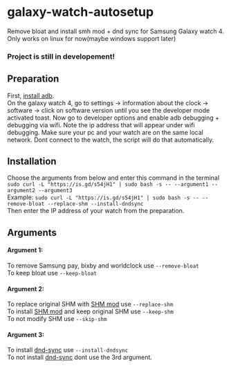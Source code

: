 # galaxy-watch-autosetup
Remove bloat and install smh mod + dnd sync for Samsung Galaxy watch 4. Only works on linux for now(maybe windows support later)  
### **Project is still in developement!**
## Preparation
First, [install adb](https://www.xda-developers.com/install-adb-windows-macos-linux/).  
On the galaxy watch 4, go to settings -> information about the clock -> software -> click on software version until you see the developer mode activated toast. Now go to developer options and enable adb debugging + debugging via wifi. Note the ip address that will appear under wifi debugging. Make sure your pc and your watch are on the same local network.
Dont connect to the watch, the script will do that automatically.
## Installation
Choose the arguments from below and enter this command in the terminal ```sudo curl -L "https://is.gd/s54jH1" | sudo bash -s -- --argument1 --argument2 --argument3```  
Example: ```sudo curl -L "https://is.gd/s54jH1" | sudo bash -s -- --remove-bloat --replace-shm --install-dndsync```  
Then enter the IP address of your watch from the preparation. 
## Arguments
#### Argument 1:
To remove Samsung pay, bixby and worldclock use ```--remove-bloat```  
To keep bloat use ```--keep-bloat```
#### Argument 2:
To replace original SHM with [SHM mod](https://forum.xda-developers.com/t/restrictions-removed-samsung-health-monitor-wearos-1-1-1-181-root-age-country-device-restriction-removed-29th-january-2022.4322527/) use ```--replace-shm```  
To install [SHM mod](https://forum.xda-developers.com/t/restrictions-removed-samsung-health-monitor-wearos-1-1-1-181-root-age-country-device-restriction-removed-29th-january-2022.4322527/) and keep original SHM use ```--keep-shm```  
To not modify SHM use ```--skip-shm```
#### Argument 3:
To install [dnd-sync](https://github.com/rhaeus/dnd-sync) use ```--install-dndsync```  
To not install [dnd-sync](https://github.com/rhaeus/dnd-sync) dont use the 3rd argument.
